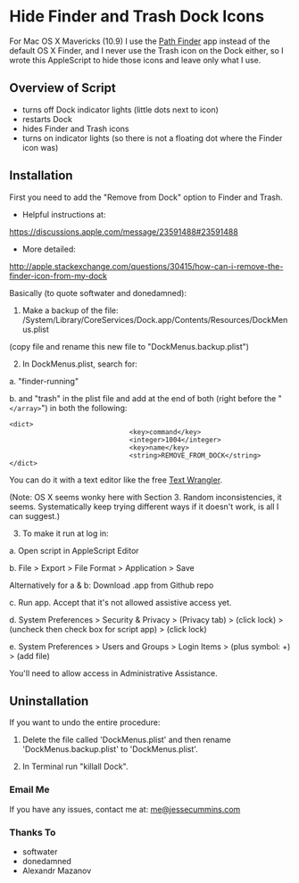 
# Hide Finder and Trash Dock Icons
For Mac OS X Mavericks (10.9)
I use the [Path Finder](http://cocoatech.com/pathfinder/) app instead of the default OS X Finder, and I never use the Trash icon on the Dock either, so I wrote this AppleScript to hide those icons and leave only what I use.


## Overview of Script
* turns off Dock indicator lights (little dots next to icon)
* restarts Dock
* hides Finder and Trash icons
* turns on indicator lights (so there is not a floating dot where the Finder icon was)


## Installation
First you need to add the "Remove from Dock" option to Finder and Trash.
* Helpful instructions at:

<https://discussions.apple.com/message/23591488#23591488>
* More detailed:

<http://apple.stackexchange.com/questions/30415/how-can-i-remove-the-finder-icon-from-my-dock>

Basically (to quote softwater and donedamned):

1) Make a backup of the file:
/System/Library/CoreServices/Dock.app/Contents/Resources/DockMenus.plist

(copy file and rename this new file to "DockMenus.backup.plist")

2) In DockMenus.plist, search for:

  a. "finder-running"

  b. and "trash" in the plist file and add at the end of both (right before the "`</array>`") in both the following:
```
<dict>
                              <key>command</key>
                              <integer>1004</integer>
                              <key>name</key>
                              <string>REMOVE_FROM_DOCK</string>
</dict>
```

You can do it with a text editor like the free [Text Wrangler](http://www.barebones.com/products/textwrangler/download.html).


(Note: OS X seems wonky here with Section 3. Random inconsistencies, it seems. Systematically keep trying different ways if it doesn't work, is all I can suggest.)

3) To make it run at log in:

  a. Open script in AppleScript Editor

  b. File > Export > File Format > Application > Save

  Alternatively for a & b: Download .app from Github repo

  c. Run app. Accept that it's not allowed assistive access yet.

  d. System Preferences > Security & Privacy > (Privacy tab) > (click lock) > (uncheck then check box for script app) > (click lock)

  e. System Preferences > Users and Groups > Login Items > (plus symbol: +) > (add file)

  You'll need to allow access in Administrative Assistance.


## Uninstallation
If you want to undo the entire procedure:
1. Delete the file called 'DockMenus.plist' and then rename 'DockMenus.backup.plist' to 'DockMenus.plist'.

2. In Terminal run "killall Dock".


### Email Me

If you have any issues, contact me at: <me@jessecummins.com>


### Thanks To
- softwater
- donedamned
- Alexandr Mazanov


